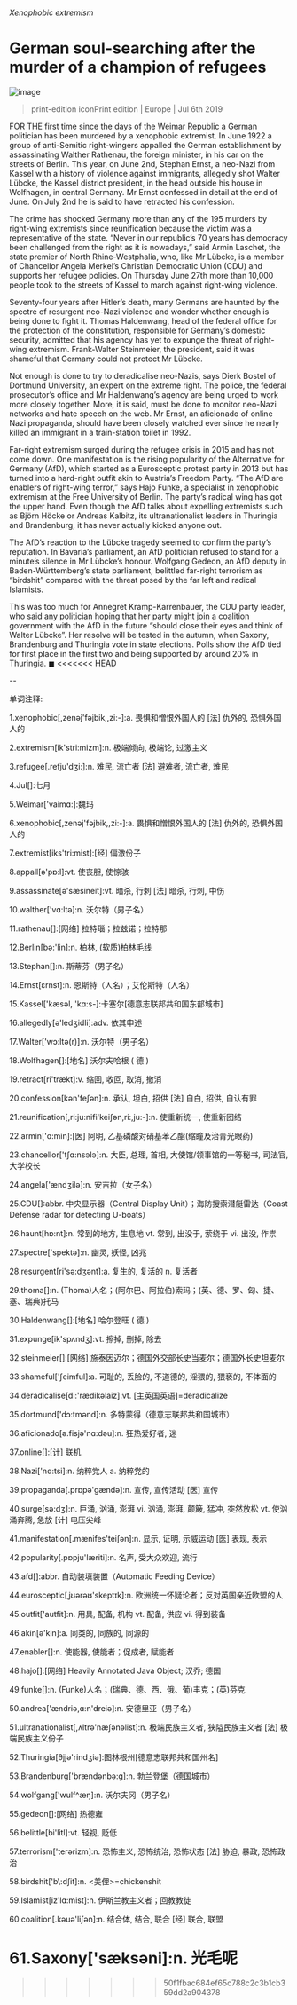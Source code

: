 ###### Xenophobic extremism
# German soul-searching after the murder of a champion of refugees 
![image](images/20190706_EUP001_0.jpg) 
> print-edition iconPrint edition | Europe | Jul 6th 2019 
FOR THE first time since the days of the Weimar Republic a German politician has been murdered by a xenophobic extremist. In June 1922 a group of anti-Semitic right-wingers appalled the German establishment by assassinating Walther Rathenau, the foreign minister, in his car on the streets of Berlin. This year, on June 2nd, Stephan Ernst, a neo-Nazi from Kassel with a history of violence against immigrants, allegedly shot Walter Lübcke, the Kassel district president, in the head outside his house in Wolfhagen, in central Germany. Mr Ernst confessed in detail at the end of June. On July 2nd he is said to have retracted his confession. 
The crime has shocked Germany more than any of the 195 murders by right-wing extremists since reunification because the victim was a representative of the state. “Never in our republic’s 70 years has democracy been challenged from the right as it is nowadays,” said Armin Laschet, the state premier of North Rhine-Westphalia, who, like Mr Lübcke, is a member of Chancellor Angela Merkel’s Christian Democratic Union (CDU) and supports her refugee policies. On Thursday June 27th more than 10,000 people took to the streets of Kassel to march against right-wing violence. 
Seventy-four years after Hitler’s death, many Germans are haunted by the spectre of resurgent neo-Nazi violence and wonder whether enough is being done to fight it. Thomas Haldenwang, head of the federal office for the protection of the constitution, responsible for Germany’s domestic security, admitted that his agency has yet to expunge the threat of right-wing extremism. Frank-Walter Steinmeier, the president, said it was shameful that Germany could not protect Mr Lübcke. 
Not enough is done to try to deradicalise neo-Nazis, says Dierk Bostel of Dortmund University, an expert on the extreme right. The police, the federal prosecutor’s office and Mr Haldenwang’s agency are being urged to work more closely together. More, it is said, must be done to monitor neo-Nazi networks and hate speech on the web. Mr Ernst, an aficionado of online Nazi propaganda, should have been closely watched ever since he nearly killed an immigrant in a train-station toilet in 1992. 
Far-right extremism surged during the refugee crisis in 2015 and has not come down. One manifestation is the rising popularity of the Alternative for Germany (AfD), which started as a Eurosceptic protest party in 2013 but has turned into a hard-right outfit akin to Austria’s Freedom Party. “The AfD are enablers of right-wing terror,” says Hajo Funke, a specialist in xenophobic extremism at the Free University of Berlin. The party’s radical wing has got the upper hand. Even though the AfD talks about expelling extremists such as Björn Höcke or Andreas Kalbitz, its ultranationalist leaders in Thuringia and Brandenburg, it has never actually kicked anyone out. 
The AfD’s reaction to the Lübcke tragedy seemed to confirm the party’s reputation. In Bavaria’s parliament, an AfD politician refused to stand for a minute’s silence in Mr Lübcke’s honour. Wolfgang Gedeon, an AfD deputy in Baden-Württemberg’s state parliament, belittled far-right terrorism as “birdshit” compared with the threat posed by the far left and radical Islamists. 
This was too much for Annegret Kramp-Karrenbauer, the CDU party leader, who said any politician hoping that her party might join a coalition government with the AfD in the future “should close their eyes and think of Walter Lübcke”. Her resolve will be tested in the autumn, when Saxony, Brandenburg and Thuringia vote in state elections. Polls show the AfD tied for first place in the first two and being supported by around 20% in Thuringia. ◼ 
<<<<<<< HEAD
-- 
 单词注释:
1.xenophobic[,zenәj'fәjbik,,zi:-]:a. 畏惧和憎恨外国人的 [法] 仇外的, 恐惧外国人的 
2.extremism[ik'stri:mizm]:n. 极端倾向, 极端论, 过激主义 
3.refugee[.refju'dʒi:]:n. 难民, 流亡者 [法] 避难者, 流亡者, 难民 
4.Jul[]:七月 
5.Weimar['vaimɑ:]:魏玛 
6.xenophobic[,zenәj'fәjbik,,zi:-]:a. 畏惧和憎恨外国人的 [法] 仇外的, 恐惧外国人的 
7.extremist[iks'tri:mist]:[经] 偏激份子 
8.appall[ә'pɒ:l]:vt. 使丧胆, 使惊骇 
9.assassinate[ә'sæsineit]:vt. 暗杀, 行刺 [法] 暗杀, 行刺, 中伤 
10.walther['vɑ:ltə]:n. 沃尔特（男子名） 
11.rathenau[]:[网络] 拉特瑙；拉兹诺；拉特那 
12.Berlin[bә:'lin]:n. 柏林, (软质)柏林毛线 
13.Stephan[]:n. 斯蒂芬（男子名） 
14.Ernst[ɛrnst]:n. 恩斯特（人名）；艾伦斯特（人名） 
15.Kassel['kæsәl, 'kɑ:s-]:卡塞尔[德意志联邦共和国东部城市] 
16.allegedly[ә'ledʒidli]:adv. 依其申述 
17.Walter['wɔ:ltә(r)]:n. 沃尔特（男子名） 
18.Wolfhagen[]:[地名] 沃尔夫哈根 ( 德 ) 
19.retract[ri'trækt]:v. 缩回, 收回, 取消, 撤消 
20.confession[kәn'feʃәn]:n. 承认, 坦白, 招供 [法] 自白, 招供, 自认有罪 
21.reunification[,ri:ju:nifi'keiʃәn,ri:,ju:-]:n. 使重新统一, 使重新团结 
22.armin['ɑ:min]:[医] 阿明, 乙基磷酸对硝基苯乙酯(缩瞳及治青光眼药) 
23.chancellor['tʃɑ:nsәlә]:n. 大臣, 总理, 首相, 大使馆/领事馆的一等秘书, 司法官, 大学校长 
24.angela['ændʒilә]:n. 安吉拉（女子名） 
25.CDU[]:abbr. 中央显示器（Central Display Unit）；海防搜索潜艇雷达（Coast Defense radar for detecting U-boats） 
26.haunt[hɒ:nt]:n. 常到的地方, 生息地 vt. 常到, 出没于, 萦绕于 vi. 出没, 作祟 
27.spectre['spektә]:n. 幽灵, 妖怪, 凶兆 
28.resurgent[ri'sә:dʒәnt]:a. 复生的, 复活的 n. 复活者 
29.thoma[]:n. (Thoma)人名；(阿尔巴、阿拉伯)索玛；(英、德、罗、匈、捷、塞、瑞典)托马 
30.Haldenwang[]:[地名] 哈尔登旺 ( 德 ) 
31.expunge[ik'spʌndʒ]:vt. 擦掉, 删掉, 除去 
32.steinmeier[]:[网络] 施泰因迈尔；德国外交部长史当麦尔；德国外长史坦麦尔 
33.shameful['ʃeimful]:a. 可耻的, 丢脸的, 不道德的, 淫猥的, 猥亵的, 不体面的 
34.deradicalise[di:'rædikəlaiz]:vt. [主英国英语]=deradicalize 
35.dortmund['dɔ:tmәnd]:n. 多特蒙得（德意志联邦共和国城市） 
36.aficionado[ә.fisjә'nɑ:dәu]:n. 狂热爱好者, 迷 
37.online[]:[计] 联机 
38.Nazi['nɑ:tsi]:n. 纳粹党人 a. 纳粹党的 
39.propaganda[.prɒpә'gændә]:n. 宣传, 宣传活动 [医] 宣传 
40.surge[sә:dʒ]:n. 巨涌, 汹涌, 澎湃 vi. 汹涌, 澎湃, 颠簸, 猛冲, 突然放松 vt. 使汹涌奔腾, 急放 [计] 电压尖峰 
41.manifestation[.mænifes'teiʃәn]:n. 显示, 证明, 示威运动 [医] 表现, 表示 
42.popularity[.pɒpju'læriti]:n. 名声, 受大众欢迎, 流行 
43.afd[]:abbr. 自动装填装置（Automatic Feeding Device） 
44.eurosceptic[ˌjʊərəʊ'skeptɪk]:n. 欧洲统一怀疑论者；反对英国亲近欧盟的人 
45.outfit['autfit]:n. 用具, 配备, 机构 vt. 配备, 供应 vi. 得到装备 
46.akin[ә'kin]:a. 同类的, 同族的, 同源的 
47.enabler[]:n. 使能器, 使能者；促成者, 赋能者 
48.hajo[]:[网络] Heavily Annotated Java Object; 汉乔; 德国 
49.funke[]:n. (Funke)人名；(瑞典、德、西、俄、葡)丰克；(英)芬克 
50.andrea['ændriә,ɑ:n'dreiә]:n. 安德里亚（男子名） 
51.ultranationalist[,ʌltrә'næʃәnәlist]:n. 极端民族主义者, 狭隘民族主义者 [法] 极端民族主义份子 
52.Thuringia[θjjә'rindʒiә]:图林根州[德意志联邦共和国州名] 
53.Brandenburg['brændənbə:ɡ]:n. 勃兰登堡（德国城市） 
54.wolfgang['wulf^æŋ]:n. 沃尔夫冈（男子名） 
55.gedeon[]:[网络] 热德雍 
56.belittle[bi'litl]:vt. 轻视, 贬低 
57.terrorism['terәrizm]:n. 恐怖主义, 恐怖统治, 恐怖状态 [法] 胁迫, 暴政, 恐怖政治 
58.birdshit['b\\:dʃit]:n. <美俚>=chickenshit 
59.Islamist[iz'lɑ:mist]:n. 伊斯兰教主义者；回教教徒 
60.coalition[.kәuә'liʃәn]:n. 结合体, 结合, 联合 [经] 联合, 联盟 
61.Saxony['sæksәni]:n. 光毛呢 
=======
>>>>>>> 50f1fbac684ef65c788c2c3b1cb359dd2a904378
